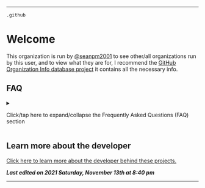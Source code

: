
***

`.github`

# Welcome

This organization is run by [@seanpm2001](https://github.com/seanpm2001/) to see other/all organizations run by this user, and to view what they are for, I recommend the [GitHub Organization Info database project](https://github.com/seanpm2001/GitHub_Organization_Info) it contains all the necessary info.

## FAQ

<details><summary><p>Click/tap here to expand/collapse the Frequently Asked Questions (FAQ) section</p></summary>

### Why are there so many forks?

I fork projects here as a Away to mirror them easily. Cloning is not the best practice, and forking them puts them up in their latest state. I still need a way to automate fork updates.

Some projects are forked here because they are related to the subject. For example in language organizations, any project of mine that contains Python source code will be forked to the Python language collection, [@seanpm2001-python](https://github.com/seanpm2001-Python/)

### Why do you have so many organizations?

I manage over a thousand projects, and I feel that organizations are a good way to display their content, and to give them a home. I have organizations for every language I use, every project I have, and also most sub-projects.

</details>

## Learn more about the developer

[Click here to learn more about the developer behind these projects.](https://github.com/seanpm2001/seanpm2001/)

***Last edited on 2021 Saturday, November 13th at 8:40 pm***

***
